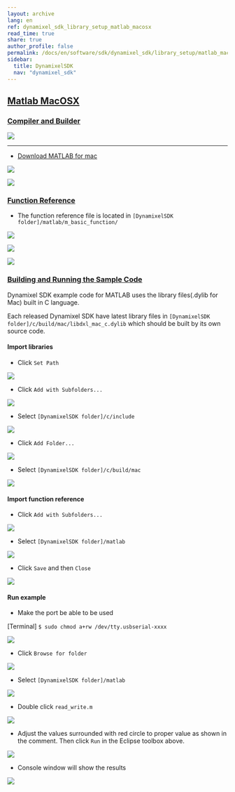 ```yaml
---
layout: archive
lang: en
ref: dynamixel_sdk_library_setup_matlab_macosx
read_time: true
share: true
author_profile: false
permalink: /docs/en/software/sdk/dynamixel_sdk/library_setup/matlab_macosx/
sidebar:
  title: DynamixelSDK
  nav: "dynamixel_sdk"
---
```


<div style="counter-reset: h2 14"></div>
<div style="counter-reset: h1 2"></div>

## [Matlab MacOSX](#matlab-macosx)


### [Compiler and Builder](#compiler-and-builder)

![](/assets/images/sw/sdk/dynamixel_sdk/library_setup/matlab/mac/library_file/matlab.png)

------------------------------------------------------------------------------------

* [Download MATLAB for mac](http://www.mathworks.com/index.html?s_tid=gn_loc_drop)

![](/assets/images/sw/sdk/dynamixel_sdk/library_setup/matlab/mac/library_file/a1.png)

![](/assets/images/sw/sdk/dynamixel_sdk/library_setup/matlab/mac/library_file/a2.png)

### [Function Reference](#function-reference)

* The function reference file is located in `[DynamixelSDK folder]/matlab/m_basic_function/`

![](/assets/images/sw/sdk/dynamixel_sdk/library_setup/matlab/mac/library_file/2.png)

![](/assets/images/sw/sdk/dynamixel_sdk/library_setup/matlab/mac/library_file/3.png)

![](/assets/images/sw/sdk/dynamixel_sdk/library_setup/matlab/mac/library_file/1.png)

### [Building and Running the Sample Code](#building-and-running-the-sample-code)

Dynamixel SDK example code for MATLAB uses the library files(.dylib for Mac) built in C language.

Each released Dynamixel SDK have latest library files in `[DynamixelSDK folder]/c/build/mac/libdxl_mac_c.dylib` which should be built by its own source code.

#### Import libraries

* Click `Set Path`

![](/assets/images/sw/sdk/dynamixel_sdk/library_setup/matlab/mac/sample_code/1.png)

* Click `Add with Subfolders...`

![](/assets/images/sw/sdk/dynamixel_sdk/library_setup/matlab/mac/sample_code/2.png)

* Select `[DynamixelSDK folder]/c/include`

![](/assets/images/sw/sdk/dynamixel_sdk/library_setup/matlab/mac/sample_code/3.png)

* Click `Add Folder...`

![](/assets/images/sw/sdk/dynamixel_sdk/library_setup/matlab/mac/sample_code/4.png)

* Select `[DynamixelSDK folder]/c/build/mac`

![](/assets/images/sw/sdk/dynamixel_sdk/library_setup/matlab/mac/sample_code/5.png)


#### Import function reference

* Click `Add with Subfolders...`

![](/assets/images/sw/sdk/dynamixel_sdk/library_setup/matlab/mac/sample_code/6.png)

* Select `[DynamixelSDK folder]/matlab`

![](/assets/images/sw/sdk/dynamixel_sdk/library_setup/matlab/mac/sample_code/7.png)

* Click `Save` and then `Close`

![](/assets/images/sw/sdk/dynamixel_sdk/library_setup/matlab/mac/sample_code/8.png)


#### Run example

* Make the port be able to be used

[Terminal] `$ sudo chmod a+rw /dev/tty.usbserial-xxxx`

![](/assets/images/sw/sdk/dynamixel_sdk/library_setup/matlab/mac/sample_code/16.png)

* Click `Browse for folder`

![](/assets/images/sw/sdk/dynamixel_sdk/library_setup/matlab/mac/sample_code/9.png)

* Select `[DynamixelSDK folder]/matlab`

![](/assets/images/sw/sdk/dynamixel_sdk/library_setup/matlab/mac/sample_code/10.png)

* Double click `read_write.m`

![](/assets/images/sw/sdk/dynamixel_sdk/library_setup/matlab/mac/sample_code/11.png)

* Adjust the values surrounded with red circle to proper value as shown in the comment. Then click `Run` in the Eclipse toolbox above. 

![](/assets/images/sw/sdk/dynamixel_sdk/library_setup/matlab/mac/sample_code/12.png)

* Console window will show the results 

![](/assets/images/sw/sdk/dynamixel_sdk/library_setup/matlab/mac/sample_code/13.png)